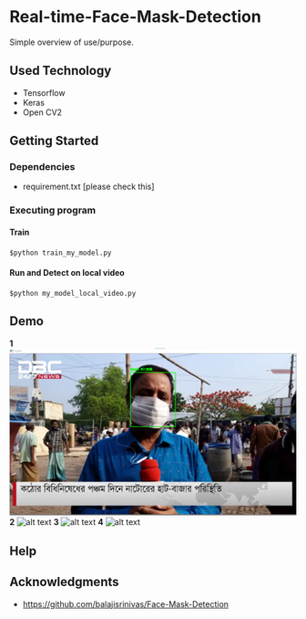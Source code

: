 # Real-time-Face-Mask-Detection


Simple overview of use/purpose.

## Used Technology
* Tensorflow
* Keras
* Open CV2 


## Getting Started

### Dependencies

* requirement.txt [please check this] 

### Executing program

#### Train 

```
$python train_my_model.py
```

#### Run and Detect on local video

```
$python my_model_local_video.py
```

## Demo 

**1**
![alt text](1.png)
**2**
![alt text](http://url/to/2.png)
**3**
![alt text](http://url/to/3.png)
**4**
![alt text](http://url/to/4.png)


## Help




## Acknowledgments

* https://github.com/balajisrinivas/Face-Mask-Detection
